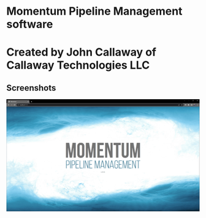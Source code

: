# Momentum Pipeline Management software
# Created by John Callaway of Callaway Technologies LLC

## Screenshots
![Splash Page](screenshots/Splash.png)
